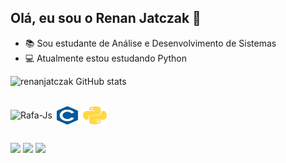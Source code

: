 ## Olá, eu sou o Renan Jatczak 👋

- 📚 Sou estudante de Análise e Desenvolvimento de Sistemas
- 💻 Atualmente estou estudando Python


![renanjatczak GitHub stats](https://github-readme-stats.vercel.app/api?username=renanjatczak&show_icons=true&theme=radical)
<div style="display: inline_block"><br>
  <img align="center" alt="Rafa-Js" height="30" width="40" src="https://raw.githubusercontent.com/devicons/devicon/master/icons/c++/c++-plain.svg">
  <img align="center" alt="Rafa-Ts" height="30" width="40" src="https://raw.githubusercontent.com/devicons/devicon/master/icons/c/c-plain.svg">
  <img align="center" alt="Rafa-Ts" height="30" width="40" src="https://raw.githubusercontent.com/devicons/devicon/master/icons/python/python-plain.svg">
</div>

##

<div> 
    <a href="https://linkedin.com/in/renan-jatczak-42b22a17b/" target="_blank"><img src="https://img.shields.io/badge/-LinkedIn-%230077B5?style=for-the-badge&logo=linkedin&logoColor=white" target="_blank"></a> 
    <a href = "mailto:renanjatczak@hotmail.com"><img src="https://img.shields.io/badge/-Outlook-%23333?style=for-the-badge&logo=outlook&logoColor=white" target="_blank"></a>
    <a href="https://instagram.com/renanjatczak" target="_blank"><img src="https://img.shields.io/badge/-Instagram-%23E4405F?style=for-the-badge&logo=instagram&logoColor=white" target="_blank"></a>
    
</div>
<!---
renanjatczak/renanjatczak is a ✨ special ✨ repository because its `README.md` (this file) appears on your GitHub profile.
You can click the Preview link to take a look at your changes.
--->
